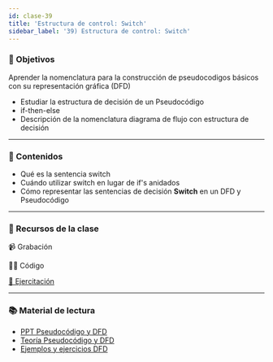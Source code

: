 ```yaml
---
id: clase-39
title: 'Estructura de control: Switch'
sidebar_label: '39) Estructura de control: Switch'
---
```


### 🏁 Objetivos

Aprender la nomenclatura para la construcción de pseudocodigos básicos con su representación gráfica (DFD)

- Estudiar la estructura de decisión de un Pseudocódigo
- if-then-else
- Descripción de la nomenclatura diagrama de flujo con estructura de decisión

---

### 📝 Contenidos

- Qué es la sentencia switch
- Cuándo utilizar switch en lugar de if's anidados
- Cómo representar las sentencias de decisión **Switch** en un DFD y Pseudocódigo

---

### 🚀 Recursos de la clase

📹 Grabación

👩‍💻 Código

[💪 Ejercitación](https://github.com/Ada-IT/ejercicios-frontend/blob/master/modulo-3/ejercicios/32-estructuras-de-control-if.md)

---

### 📚 Material de lectura

- [PPT Pseudocódigo y DFD](https://trello-attachments.s3.amazonaws.com/5eb946a932bef347f5e91bee/5edea395a37f215be7c6eed3/684182b60833ec04b598cc7aeb555270/ESTRUCTURA_DE_CONTROL.pdf)
- [Teoría Pseudocódigo y DFD](https://trello-attachments.s3.amazonaws.com/5eb946a932bef347f5e91bee/5edea395a37f215be7c6eed3/0e3db0f377531fdff1e39b739e8b5b72/TEORIA.pdf)
- [Ejemplos y ejercicios DFD](https://trello-attachments.s3.amazonaws.com/5eb946a932bef347f5e91bee/5eea803ac9b9a413c44b261f/dbe1c1782f0055604028a4e41697278e/EJERCICIOS.pdf)
